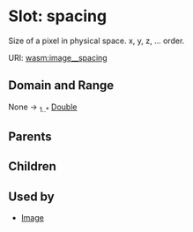 
# Slot: spacing


Size of a pixel in physical space.
x, y, z, ... order.

URI: [wasm:image__spacing](https://w3id.org/itk/wasmimage__spacing)


## Domain and Range

None &#8594;  <sub>1..\*</sub> [Double](types/Double.md)

## Parents


## Children


## Used by

 * [Image](Image.md)
